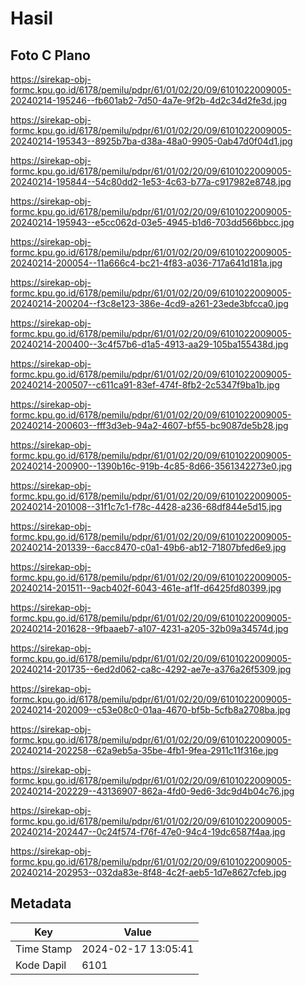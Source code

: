 # Hasil

## Foto C Plano

https://sirekap-obj-formc.kpu.go.id/6178/pemilu/pdpr/61/01/02/20/09/6101022009005-20240214-195246--fb601ab2-7d50-4a7e-9f2b-4d2c34d2fe3d.jpg

https://sirekap-obj-formc.kpu.go.id/6178/pemilu/pdpr/61/01/02/20/09/6101022009005-20240214-195343--8925b7ba-d38a-48a0-9905-0ab47d0f04d1.jpg

https://sirekap-obj-formc.kpu.go.id/6178/pemilu/pdpr/61/01/02/20/09/6101022009005-20240214-195844--54c80dd2-1e53-4c63-b77a-c917982e8748.jpg

https://sirekap-obj-formc.kpu.go.id/6178/pemilu/pdpr/61/01/02/20/09/6101022009005-20240214-195943--e5cc062d-03e5-4945-b1d6-703dd566bbcc.jpg

https://sirekap-obj-formc.kpu.go.id/6178/pemilu/pdpr/61/01/02/20/09/6101022009005-20240214-200054--11a666c4-bc21-4f83-a036-717a641d181a.jpg

https://sirekap-obj-formc.kpu.go.id/6178/pemilu/pdpr/61/01/02/20/09/6101022009005-20240214-200204--f3c8e123-386e-4cd9-a261-23ede3bfcca0.jpg

https://sirekap-obj-formc.kpu.go.id/6178/pemilu/pdpr/61/01/02/20/09/6101022009005-20240214-200400--3c4f57b6-d1a5-4913-aa29-105ba155438d.jpg

https://sirekap-obj-formc.kpu.go.id/6178/pemilu/pdpr/61/01/02/20/09/6101022009005-20240214-200507--c611ca91-83ef-474f-8fb2-2c5347f9ba1b.jpg

https://sirekap-obj-formc.kpu.go.id/6178/pemilu/pdpr/61/01/02/20/09/6101022009005-20240214-200603--fff3d3eb-94a2-4607-bf55-bc9087de5b28.jpg

https://sirekap-obj-formc.kpu.go.id/6178/pemilu/pdpr/61/01/02/20/09/6101022009005-20240214-200900--1390b16c-919b-4c85-8d66-3561342273e0.jpg

https://sirekap-obj-formc.kpu.go.id/6178/pemilu/pdpr/61/01/02/20/09/6101022009005-20240214-201008--31f1c7c1-f78c-4428-a236-68df844e5d15.jpg

https://sirekap-obj-formc.kpu.go.id/6178/pemilu/pdpr/61/01/02/20/09/6101022009005-20240214-201339--6acc8470-c0a1-49b6-ab12-71807bfed6e9.jpg

https://sirekap-obj-formc.kpu.go.id/6178/pemilu/pdpr/61/01/02/20/09/6101022009005-20240214-201511--9acb402f-6043-461e-af1f-d6425fd80399.jpg

https://sirekap-obj-formc.kpu.go.id/6178/pemilu/pdpr/61/01/02/20/09/6101022009005-20240214-201628--9fbaaeb7-a107-4231-a205-32b09a34574d.jpg

https://sirekap-obj-formc.kpu.go.id/6178/pemilu/pdpr/61/01/02/20/09/6101022009005-20240214-201735--6ed2d062-ca8c-4292-ae7e-a376a26f5309.jpg

https://sirekap-obj-formc.kpu.go.id/6178/pemilu/pdpr/61/01/02/20/09/6101022009005-20240214-202009--c53e08c0-01aa-4670-bf5b-5cfb8a2708ba.jpg

https://sirekap-obj-formc.kpu.go.id/6178/pemilu/pdpr/61/01/02/20/09/6101022009005-20240214-202258--62a9eb5a-35be-4fb1-9fea-2911c11f316e.jpg

https://sirekap-obj-formc.kpu.go.id/6178/pemilu/pdpr/61/01/02/20/09/6101022009005-20240214-202229--43136907-862a-4fd0-9ed6-3dc9d4b04c76.jpg

https://sirekap-obj-formc.kpu.go.id/6178/pemilu/pdpr/61/01/02/20/09/6101022009005-20240214-202447--0c24f574-f76f-47e0-94c4-19dc6587f4aa.jpg

https://sirekap-obj-formc.kpu.go.id/6178/pemilu/pdpr/61/01/02/20/09/6101022009005-20240214-202953--032da83e-8f48-4c2f-aeb5-1d7e8627cfeb.jpg


## Metadata

| Key        | Value               |
| ---------- | ------------------- |
| Time Stamp | 2024-02-17 13:05:41 |
| Kode Dapil | 6101                |



